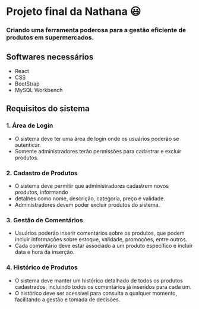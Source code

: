# Projeto final da Nathana 😃
### Criando uma ferramenta poderosa para a gestão eficiente de produtos em supermercados.

## Softwares necessários
- React
- CSS
- BootStrap
- MySQL Workbench
## Requisitos do sistema
### 1. Área de Login
-  O sistema deve ter uma área de login onde os usuários poderão se autenticar.
-  Somente administradores terão permissões para cadastrar e excluir produtos.
###  2. Cadastro de Produtos
- O sistema deve permitir que administradores cadastrem novos produtos, informando
- detalhes como nome, descrição, categoria, preço e validade.
- Administradores devem poder excluir produtos do sistema.
###  3. Gestão de Comentários
- Usuários poderão inserir comentários sobre os produtos, que podem incluir informações sobre estoque, validade, promoções, entre outros.
- Cada comentário deve estar associado a um produto específico e incluir data e hora da inserção.
###  4. Histórico de Produtos
- O sistema deve manter um histórico detalhado de todos os produtos cadastrados, incluindo todos os comentários já inseridos para cada um.
- O histórico deve ser acessível para consulta a qualquer momento, facilitando a gestão e tomada de decisões.